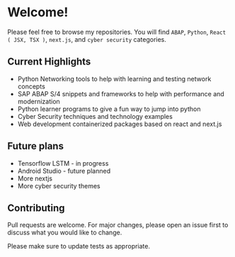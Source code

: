 # Welcome!

Please feel free to browse my repositories. You will find `ABAP`, `Python`, `React ( JSX, TSX )`, `next.js`, and `cyber security` categories.

## Current Highlights

- Python Networking tools to help with learning and testing network concepts
- SAP ABAP S/4 snippets and frameworks to help with performance and modernization
- Python learner programs to give a fun way to jump into python
- Cyber Security techniques and technology examples
- Web development containerized packages based on react and next.js

## Future plans

- Tensorflow LSTM - in progress
- Android Studio - future planned
- More nextjs
- More cyber security themes

## Contributing

Pull requests are welcome. For major changes, please open an issue first
to discuss what you would like to change.

Please make sure to update tests as appropriate.

<!---
LowExpectation/LowExpectation is a ✨ special ✨ repository because its `README.md` (this file) appears on your GitHub profile.
You can click the Preview link to take a look at your changes.
--->
